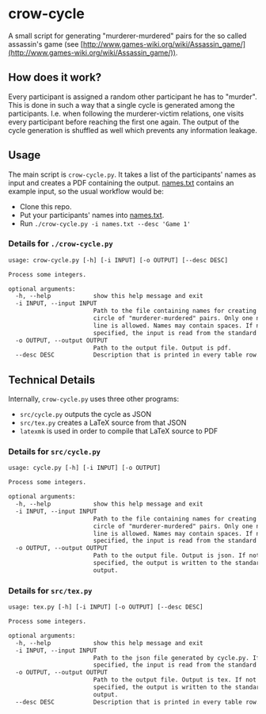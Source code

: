 # crow-cycle

A small script for generating "murderer-murdered" pairs for the so called assassin's game (see 
[http://www.games-wiki.org/wiki/Assassin_game/](http://www.games-wiki.org/wiki/Assassin_game/)).

## How does it work?

Every participant is assigned a random other participant he has to "murder".
This is done in such a way that a single cycle is generated among
the participants.
I.e. when following the murderer-victim relations,
one visits every participant before reaching the first one again.
The output of the cycle generation is shuffled as well which prevents
any information leakage.

## Usage

The main script is `crow-cycle.py`.
It takes a list of the participants' names as input and creates a PDF containing the output.
[names.txt](names.txt) contains an example input, so the usual workflow would be:

* Clone this repo.
* Put your participants' names into [names.txt](names.txt).
* Run `./crow-cycle.py -i names.txt --desc 'Game 1'`

### Details for `./crow-cycle.py`

```txt
usage: crow-cycle.py [-h] [-i INPUT] [-o OUTPUT] [--desc DESC]

Process some integers.

optional arguments:
  -h, --help            show this help message and exit
  -i INPUT, --input INPUT
                        Path to the file containing names for creating a
                        circle of "murderer-murdered" pairs. Only one name per
                        line is allowed. Names may contain spaces. If not
                        specified, the input is read from the standard input.
  -o OUTPUT, --output OUTPUT
                        Path to the output file. Output is pdf.
  --desc DESC           Description that is printed in every table row.
```

## Technical Details

Internally, `crow-cycle.py` uses three other programs:

* `src/cycle.py` outputs the cycle as JSON
* `src/tex.py` creates a LaTeX source from that JSON
* `latexmk` is used in order to compile that LaTeX source to PDF

### Details for `src/cycle.py`

```txt
usage: cycle.py [-h] [-i INPUT] [-o OUTPUT]

Process some integers.

optional arguments:
  -h, --help            show this help message and exit
  -i INPUT, --input INPUT
                        Path to the file containing names for creating a
                        circle of "murderer-murdered" pairs. Only one name per
                        line is allowed. Names may contain spaces. If not
                        specified, the input is read from the standard input.
  -o OUTPUT, --output OUTPUT
                        Path to the output file. Output is json. If not
                        specified, the output is written to the standard
                        output.
```

### Details for `src/tex.py`

```txt
usage: tex.py [-h] [-i INPUT] [-o OUTPUT] [--desc DESC]

Process some integers.

optional arguments:
  -h, --help            show this help message and exit
  -i INPUT, --input INPUT
                        Path to the json file generated by cycle.py. If not
                        specified, the input is read from the standard input.
  -o OUTPUT, --output OUTPUT
                        Path to the output file. Output is tex. If not
                        specified, the output is written to the standard
                        output.
  --desc DESC           Description that is printed in every table row.
```
